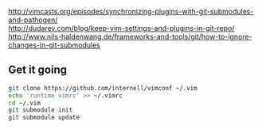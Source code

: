 
http://vimcasts.org/episodes/synchronizing-plugins-with-git-submodules-and-pathogen/  
http://dudarev.com/blog/keep-vim-settings-and-plugins-in-git-repo/  
http://www.nils-haldenwang.de/frameworks-and-tools/git/how-to-ignore-changes-in-git-submodules

## Get it going

```bash
git clone https://github.com/internell/vimconf ~/.vim
echo 'runtime vimrc' >> ~/.vimrc
cd ~/.vim
git submodule init
git submodule update
```
